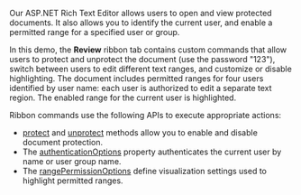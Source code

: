 Our ASP.NET Rich Text Editor allows users to open and view protected documents. It also allows you to identify the current user, and enable a permitted range for a specified user or group.

In this demo, the **Review** ribbon tab contains custom commands that allow users to protect and unprotect the document (use the password "123"), switch between users to edit different text ranges, and customize or disable highlighting. The document includes permitted ranges for four users identified by user name: each user is authorized to edit a separate text region. The enabled range for the current user is highlighted.

Ribbon commands use the following APIs to execute appropriate actions:

- [protect](https://docs.devexpress.com/AspNetCore/js-DevExpress.RichEdit.RichEditDocumentBase#js_devexpress_richedit_richeditdocumentbase_protect_password_) and [unprotect](https://docs.devexpress.com/AspNetCore/js-DevExpress.RichEdit.RichEditDocumentBase#js_devexpress_richedit_richeditdocumentbase_unprotect) methods allow you to enable and disable document protection.
- The [authenticationOptions](https://docs.devexpress.com/AspNetCore/js-DevExpress.RichEdit.RichEdit#js_devexpress_richedit_richedit_authenticationoptions) property authenticates the current user by name or user group name.
- The [rangePermissionOptions](https://docs.devexpress.com/AspNetCore/js-DevExpress.RichEdit.RichEdit#js_devexpress_richedit_richedit_rangepermissionoptions) define visualization settings used to highlight permitted ranges.